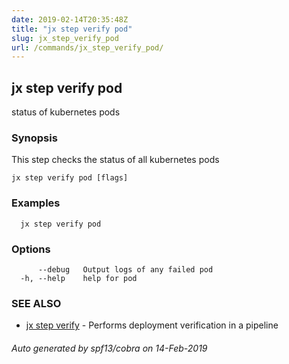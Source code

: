 ```yaml
---
date: 2019-02-14T20:35:48Z
title: "jx step verify pod"
slug: jx_step_verify_pod
url: /commands/jx_step_verify_pod/
---
```

## jx step verify pod

status of kubernetes pods

### Synopsis

This step checks the status of all kubernetes pods

```
jx step verify pod [flags]
```

### Examples

```
  jx step verify pod
```

### Options

```
      --debug   Output logs of any failed pod
  -h, --help    help for pod
```

### SEE ALSO

* [jx step verify](/commands/jx_step_verify/)	 - Performs deployment verification in a pipeline

###### Auto generated by spf13/cobra on 14-Feb-2019
